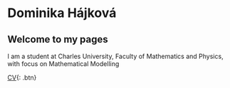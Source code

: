 # Dominika Hájková
## Welcome to my pages
I am a student at Charles University, Faculty of Mathematics and Physics, with focus on Mathematical Modelling

[CV](../CVHajkova.pdf){: .btn}
